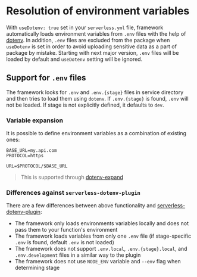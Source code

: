 <!--
title: Resolution of environment variables
menuText: Resolution of environment variables
layout: Doc
-->

# Resolution of environment variables

With `useDotenv: true` set in your `serverless.yml` file, framework automatically loads environment variables from `.env` files with the help of [dotenv](https://www.npmjs.com/package/dotenv). In addition, `.env` files are excluded from the package when `useDotenv` is set in order to avoid uploading sensitive data as a part of package by mistake. Starting with next major version, `.env` files will be loaded by default and `useDotenv` setting will be ignored.

## Support for `.env` files

The framework looks for `.env` and `.env.{stage}` files in service directory and then tries to load them using `dotenv`. If `.env.{stage}` is found, `.env` will not be loaded. If stage is not explicitly defined, it defaults to `dev`.

### Variable expansion

It is possible to define environment variables as a combination of existing ones:

```env
BASE_URL=my.api.com
PROTOCOL=https

URL=$PROTOCOL/$BASE_URL
```

> This is supported through [dotenv-expand](https://github.com/motdotla/dotenv-expand)

### Differences against `serverless-dotenv-plugin`

There are a few differences between above functionality and [serverless-dotenv-plugin](https://github.com/colynb/serverless-dotenv-plugin):

- The framework only loads environments variables locally and does not pass them to your function's environment
- The framework loads variables from only one `.env` file (if stage-specific `.env` is found, default `.env` is not loaded)
- The framework does not support `.env.local`, `.env.{stage}.local`, and `.env.development` files in a similar way to the plugin
- The framework does not use `NODE_ENV` variable and `--env` flag when determining stage
